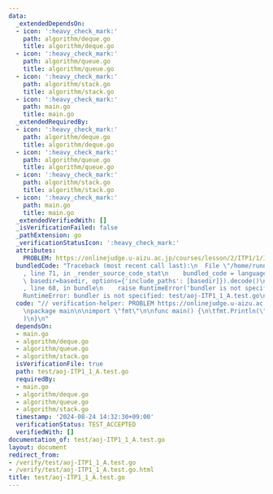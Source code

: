 ```yaml
---
data:
  _extendedDependsOn:
  - icon: ':heavy_check_mark:'
    path: algorithm/deque.go
    title: algorithm/deque.go
  - icon: ':heavy_check_mark:'
    path: algorithm/queue.go
    title: algorithm/queue.go
  - icon: ':heavy_check_mark:'
    path: algorithm/stack.go
    title: algorithm/stack.go
  - icon: ':heavy_check_mark:'
    path: main.go
    title: main.go
  _extendedRequiredBy:
  - icon: ':heavy_check_mark:'
    path: algorithm/deque.go
    title: algorithm/deque.go
  - icon: ':heavy_check_mark:'
    path: algorithm/queue.go
    title: algorithm/queue.go
  - icon: ':heavy_check_mark:'
    path: algorithm/stack.go
    title: algorithm/stack.go
  - icon: ':heavy_check_mark:'
    path: main.go
    title: main.go
  _extendedVerifiedWith: []
  _isVerificationFailed: false
  _pathExtension: go
  _verificationStatusIcon: ':heavy_check_mark:'
  attributes:
    PROBLEM: https://onlinejudge.u-aizu.ac.jp/courses/lesson/2/ITP1/1/ITP1_1_A
  bundledCode: "Traceback (most recent call last):\n  File \"/home/runner/.local/lib/python3.10/site-packages/onlinejudge_verify/documentation/build.py\"\
    , line 71, in _render_source_code_stat\n    bundled_code = language.bundle(stat.path,\
    \ basedir=basedir, options={'include_paths': [basedir]}).decode()\n  File \"/home/runner/.local/lib/python3.10/site-packages/onlinejudge_verify/languages/user_defined.py\"\
    , line 68, in bundle\n    raise RuntimeError('bundler is not specified: {}'.format(str(path)))\n\
    RuntimeError: bundler is not specified: test/aoj-ITP1_1_A.test.go\n"
  code: "// verification-helper: PROBLEM https://onlinejudge.u-aizu.ac.jp/courses/lesson/2/ITP1/1/ITP1_1_A\n\
    \npackage main\n\nimport \"fmt\"\n\nfunc main() {\n\tfmt.Println(\"Hello World\"\
    )\n}\n"
  dependsOn:
  - main.go
  - algorithm/deque.go
  - algorithm/queue.go
  - algorithm/stack.go
  isVerificationFile: true
  path: test/aoj-ITP1_1_A.test.go
  requiredBy:
  - main.go
  - algorithm/deque.go
  - algorithm/queue.go
  - algorithm/stack.go
  timestamp: '2024-08-24 14:32:30+09:00'
  verificationStatus: TEST_ACCEPTED
  verifiedWith: []
documentation_of: test/aoj-ITP1_1_A.test.go
layout: document
redirect_from:
- /verify/test/aoj-ITP1_1_A.test.go
- /verify/test/aoj-ITP1_1_A.test.go.html
title: test/aoj-ITP1_1_A.test.go
---
```

